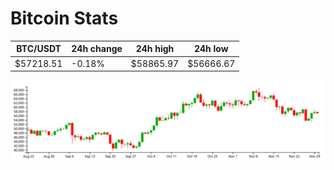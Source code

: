 # Bitcoin Stats

BTC/USDT|24h change|24h high|24h low|
|---|---|---|---|
|$57218.51|-0.18%|$58865.97|$56666.67|

<img src="./chart.svg">
